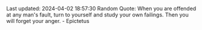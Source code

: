 Last updated: 2024-04-02 18:57:30
Random Quote: When you are offended at any man's fault, turn to yourself and study your own failings. Then you will forget your anger. - Epictetus